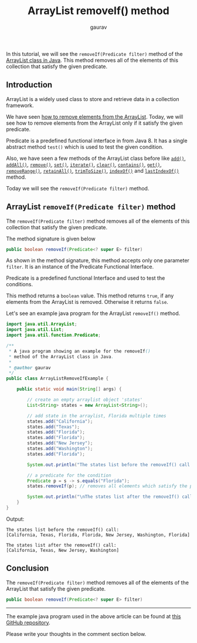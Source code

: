 ﻿---  
layout: post  
title: "ArrayList removeIf() method"  
author: gaurav  
categories: [Collections, ArrayList]
toc: true  
description: "In this tutorial, we will see the removeIf(Predicate filter) method of the Arraylist class in Java."  
---
In this tutorial, we will see the `removeIf(Predicate filter)` method of the  [ArrayList class in Java](https://coderolls.com/arraylist-in-java/). This method removes all of the elements of this collection that satisfy the given predicate.

## Introduction  
ArrayList is a widely used class to store and retrieve data in a collection framework.

We have seen [how to remove elements from the ArrayList](https://coderolls.com/remove-element-from-arraylist/). Today, we will see how to remove elements from the ArrayList only if it satisfy the given predicate.

Predicate is a predefined functional interface in from Java 8. It has a single abstract method `test()` which is used to test the given condition.

Also, we have seen a few methods of the ArrayList class before like [`add()`](https://coderolls.com/add-element-in-arraylist/), [`addAll()`](http://https://coderolls.com/arraylist-addall-method-in-java/), [`remove()`](https://coderolls.com/remove-element-from-arraylist/), [`set()`](https://coderolls.com/change-element-in-arraylist/), [`iterate()`](https://coderolls.com/iterating-the-arraylist-in-java/), [`clear()`](https://coderolls.com/arraylist-clear-method-in-java/),  [`contains()`](https://coderolls.com/arraylist-contains-method), [`get()`](https://coderolls.com/arraylist-get-method), [`removeRange()`](https://coderolls.com/arraylist-removerange-method), [`retainAll()`](https://coderolls.com/arraylist-retainall-method),  [`trimToSize()`](https://coderolls.com/arraylist-trimtosize-method), [`indexOf()`](https://coderolls.com/arraylist-indexof-method) and  [`lastIndexOf()`](https://coderolls.com/arraylist-lastindexof-method)  method. 

Today we will see the `removeIf(Predicate filter)` method.  
  

## ArrayList `removeIf(Predicate filter)` method  

The `removeIf(Predicate filter)` method removes all of the elements of this collection that satisfy the given predicate.

The method signature is given below

```java
public boolean removeIf(Predicate<? super E> filter)
```

As shown in the method signature, this method accepts only one parameter `filter`. It is an instance of the Predicate Functional Interface. 

Predicate is a predefined functional Interface and used to test the conditions.

This method returns a `boolean` value. This method returns `true`, if any elements from the ArrayList is removed. Otherwise it returns `false`. 

Let's see an example java program for the ArrayList `removeIf()` method.

```java
import java.util.ArrayList;
import java.util.List;
import java.util.function.Predicate;

/**
 * A java program showing an example for the removeIf()
 * method of the ArrayList class in Java.
 * 
 * @author gaurav
 */
public class ArrayListRemoveIfExample {

	public static void main(String[] args) {

		// create an empty arraylist object 'states'
		List<String> states = new ArrayList<String>();

		// add state in the arraylist, Florida multiple times
		states.add("California");
		states.add("Texas");
		states.add("Florida");
		states.add("Florida");
		states.add("New Jersey");
		states.add("Washington");
		states.add("Florida");

		System.out.println("The states list before the removeIf() call: \n" + states);

		// a predicate for the condition
		Predicate p = s -> s.equals("Florida");
		states.removeIf(p); // removes all elements which satisfy the predicate p

		System.out.println("\nThe states list after the removeIf() call: \n" + states);
	}
}
```

Output:  
```
The states list before the removeIf() call: 
[California, Texas, Florida, Florida, New Jersey, Washington, Florida]

The states list after the removeIf() call: 
[California, Texas, New Jersey, Washington]
```

## Conclusion  

The `removeIf(Predicate filter)` method removes all of the elements of the ArrayList that satisfy the given predicate.

```java
public boolean removeIf(Predicate<? super E> filter)
```
---

The example java program used in the above article can be found at [this GitHub repository](https://github.com/coderolls/blogpost-coding-examples/tree/main/collections/arraylist/arraylist-removeif-method).  

Please write your thoughts in the comment section below.
